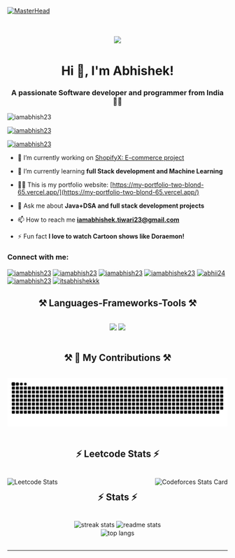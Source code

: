 [![MasterHead](https://raw.githubusercontent.com/PolarBearGG/PolarBearGG/master/web-developer.gif)](https://iamabhish23.io)


<h1 align="center">
    <img src="https://readme-typing-svg.herokuapp.com/?font=Righteous&size=35&center=true&vCenter=true&width=500&height=70&duration=4000&lines=Hi+There!+👋;+I'm+Abhishek!;" />
</h1>

<h1 align="center">Hi 👋, I'm Abhishek!</h1>
<h3 align="center">A passionate Software developer and programmer from India 👨‍💻</h3>

<p align="left"> <img src="https://komarev.com/ghpvc/?username=iamabhish23&label=Profile%20views&color=0e75b6&style=flat" alt="iamabhish23" /> </p>

<p align="left"> <a href="https://github.com/ryo-ma/github-profile-trophy"><img src="https://github-profile-trophy.vercel.app/?username=iamabhish23" alt="iamabhish23" /></a> </p>

<p align="left"> <a href="https://twitter.com/iamabhish23" target="blank"><img src="https://img.shields.io/twitter/follow/iamabhish23?logo=twitter&style=for-the-badge" alt="iamabhish23" /></a> </p>

- 🔭 I’m currently working on [ShopifyX: E-commerce project](https://github.com/iamabhish23/ShopifyX-Full-Stack-E-Commerce-Online-Shopping-Platform)

- 🌱 I’m currently learning **full Stack development and Machine Learning**

- 👨‍💻 This is my portfolio website: [https://my-portfolio-two-blond-65.vercel.app/](https://my-portfolio-two-blond-65.vercel.app/)

- 💬 Ask me about **Java+DSA and full stack development projects**

- 📫 How to reach me **iamabhishek.tiwari23@gmail.com**

- ⚡ Fun fact **I love to watch Cartoon shows like Doraemon!**

<h3 align="left">Connect with me:</h3>
<p align="left">
<a href="https://twitter.com/iamabhish23" target="blank"><img align="center" src="https://raw.githubusercontent.com/rahuldkjain/github-profile-readme-generator/master/src/images/icons/Social/twitter.svg" alt="iamabhish23" height="30" width="40" /></a>
<a href="https://linkedin.com/in/iamabhish23" target="blank"><img align="center" src="https://raw.githubusercontent.com/rahuldkjain/github-profile-readme-generator/master/src/images/icons/Social/linked-in-alt.svg" alt="iamabhish23" height="30" width="40" /></a>
<a href="https://kaggle.com/iamabhish23" target="blank"><img align="center" src="https://raw.githubusercontent.com/rahuldkjain/github-profile-readme-generator/master/src/images/icons/Social/kaggle.svg" alt="iamabhish23" height="30" width="40" /></a>
<a href="https://www.hackerrank.com/iamabhishek23" target="blank"><img align="center" src="https://raw.githubusercontent.com/rahuldkjain/github-profile-readme-generator/master/src/images/icons/Social/hackerrank.svg" alt="iamabhishek23" height="30" width="40" /></a>
<a href="https://codeforces.com/profile/abhii24" target="blank"><img align="center" src="https://raw.githubusercontent.com/rahuldkjain/github-profile-readme-generator/master/src/images/icons/Social/codeforces.svg" alt="abhii24" height="30" width="40" /></a>
<a href="https://www.leetcode.com/iamabhish23" target="blank"><img align="center" src="https://raw.githubusercontent.com/rahuldkjain/github-profile-readme-generator/master/src/images/icons/Social/leet-code.svg" alt="iamabhish23" height="30" width="40" /></a>
<a href="https://auth.geeksforgeeks.org/user/itsabhishekkk" target="blank"><img align="center" src="https://raw.githubusercontent.com/rahuldkjain/github-profile-readme-generator/master/src/images/icons/Social/geeks-for-geeks.svg" alt="itsabhishekkk" height="30" width="40" /></a>
</p>

<h2 align="center">⚒️ Languages-Frameworks-Tools ⚒️</h2>
<br/>
<div align="center">
    <img src="https://skillicons.dev/icons?i=react,bootstrap,html,css,vscode,github,figma,tailwind,git" />
    <img src="https://skillicons.dev/icons?i=nodejs,java,python,javascript,typescript,express,firebase,mongodb,c,nextjs,mysql" /><br>
</div> 

<br/>

<h2 align="center">⚒️ 🐍 My Contributions ⚒️</h2>
<br>
<div align="center">
    
  <img alt="snake eating my contributions" src="https://raw.githubusercontent.com/iamabhish23/iamabhish23/output/github-contribution-grid-snake.svg" />
  
</div>
<br>

<h2 align="center">⚡ Leetcode Stats ⚡</h2>
<br>
<div align="center">
  <div style="float: left;">
    <img src="https://leetcard.jacoblin.cool/lapor?ext=heatmap&theme=dark" alt="Leetcode Stats">
  </div>
  <div style="float: right;">
    <img src="https://codeforces-stats-api.herokuapp.com/stats?username=Abhii24&theme=1" alt="Codeforces Stats Card">
  </div>
</div>



<h2 align="center">⚡ Stats ⚡</h2>
<br>
<div align=center>
  <img width=390 src="https://github-readme-streak-stats-salesp07.vercel.app/?user=iamabhish23&count_private=true&theme=react&border_radius=10" alt="streak stats"/>
  <img width=390 src="https://github-readme-stats-salesp07.vercel.app/api?username=iamabhish23&count_private=true&show_icons=true&theme=react&rank_icon=github&border_radius=10" alt="readme stats" />
  <br/>
  <img width=325 align="center" src="https://github-readme-stats-salesp07.vercel.app/api/top-langs/?username=iamabhish23&hide=HTML&langs_count=8&layout=compact&theme=react&border_radius=10&size_weight=0.5&count_weight=0.5&exclude_repo=github-readme-stats" alt="top langs" />
</div>

<br/>
<hr/>

